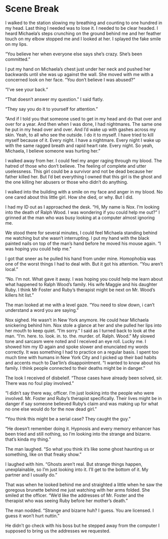#  Scene Break

I walked to the station slowing my breathing and counting to one hundred in my
head. Last thing I needed was to lose it. I needed to be clear headed. I heard
Michaela’s steps crunching on the ground behind me and her feather touch on my
elbow stopped me and I looked at her. I splayed the fake smile on my lips.

“You believe her when everyone else says she’s crazy. She’s been committed.”

I put my hand on Michaela’s chest just under her neck and pushed her backwards
until she was up against the wall. She moved with me with a concerned look on
her face. “You don’t believe I was abused?”

“I’ve see your back.”

“That doesn’t answer my question.” I said flatly.

“They say you do it to yourself for attention.”

“And if I told you that someone used to get in my head and do that over and over
for a year. And then when I was done, I had nightmares. The same one he put in
my head over and over. And I’d wake up with gashes across my skin. Yeah, to all
who see the outside. I do it to myself. I have tried to kill myself because of
it. Every night. I have a nightmare. Every night I wake up with the same ragged
breath and rapid heart rate. Every night. So yeah, Michaela, I believe someone
was hurting her.”

I walked away from her. I could feel my anger raging through my blood. The
hatred of those who don’t believe. The feeling of complete and utter
uselessness. This girl could be a survivor and not be dead because her father
killed her. But I’d bet everything I owned that this girl is the ghost and the
one killing her abusers or those who didn’t do anything.

I walked into the building with a smile on my face and anger in my blood. No one
cared about this little girl. How she died, or why. But I did.

I had my ID out as I approached the desk. “Hi, My name is Nox. I’m looking into
the death of Ralph Wood. I was wondering if you could help me out?” I grinned at
the man who was busy looking at a computer almost ignoring me.

We stood there for several minutes, I could feel Michaela standing behind me
watching but she wasn’t interrupting. I put my hand with the black painted nails
on top of the man’s hand before he moved his mouse again. “I was hoping you
could help me.”

I got that sneer as he pulled his hand from under mine. Homophobia was one of
the worst things I had to deal with. But it got his attention. “You aren’t
local.”

“No. I’m not. What gave it away. I was hoping you could help me learn about what
happened to Ralph Wood’s family. His wife Maggie and his daughter Ruby. I think
Mr Foster and Ruby’s therapist might be next on Mr. Wood’s killers hit list.”

The man looked at me with a level gaze. “You need to slow down, i can’t
understand a word you are saying.”

Nox sighed. He wasn’t in New York anymore. He could hear Michaela snickering
behind him. Nox stole a glance at her and she pulled her lips into her mouth to
keep quiet. “I’m sorry.” I said as I turned back to look at the man. “I’m. here.
to. look. in. to. the. murder. of. Ralph. Wood.” My slowed tone and sarcasm were
noted and I received an eye roll. Lucky me. I showed him my ID again and spoke
slower and enunciated my words correctly. It was something I had to practice on
a regular basis. I spent too much time with humans in New York City and I picked
up their bad habits and accents much to Dae’lin’s disappointment. “I wanted to
know about his family. I think people connected to their deaths might be in
danger.”

The look I received of disbeleif. “Those cases have already been solved, sir.
There was no foul play involved.”

“I didn’t say there way, officer. I’m just looking into the people who were
involved. Mr. Foster and Ruby’s therapist specifically. Their lives might be in
danger if say someone believed Ruby’s claim and was making up for what no one
else would do for the now dead girl.”

“You think this might be a serial case? They caught the guy.”

“He doesn’t remember doing it. Hypnosis and every memory enhancer has been tried
and still nothing, so I’m looking into the strange and bizarre. that’s kinda my
thing.”

The man laughed. “So what you think it’s like some ghost haunting us or
something, like on that freaky show.”

I laughed with him. “Ghosts aren’t real. But strange things happen,
unexplainable, so I’m just looking into it. I’ll get to the bottom of it. My
partner and I usually do.”

That was when he looked behind me and straighted a little when he saw the
goregous brunette behind me just watching with her arms folded. She smiled at
the officer. “We’d like the addresses of Mr. Foster and the therapist who was
seeing Ruby before her mother’s death.”

The man nodded. “Strange and bizarre huh? I guess. You are licensed. I guess it
won’t hurt nuttin.”

He didn’t go check with his boss but he stepped away from the computer I
supposed to bring us the addresses we requested.


<!--stackedit_data:
eyJoaXN0b3J5IjpbLTE0ODMxMDg5ODFdfQ==
-->